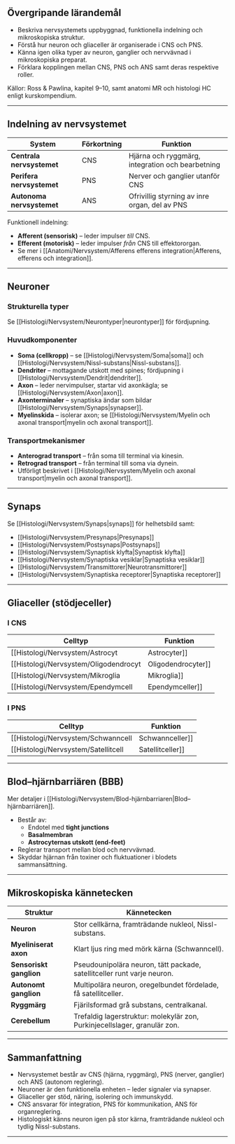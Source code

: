 ## Övergripande lärandemål
- Beskriva nervsystemets uppbyggnad, funktionella indelning och mikroskopiska struktur.  
- Förstå hur neuron och gliaceller är organiserade i CNS och PNS.  
- Känna igen olika typer av neuron, ganglier och nervvävnad i mikroskopiska preparat.  
- Förklara kopplingen mellan CNS, PNS och ANS samt deras respektive roller.  

Källor: Ross & Pawlina, kapitel 9–10, samt anatomi MR och histologi HC enligt kurskompendium.  

---

## Indelning av nervsystemet

| System | Förkortning | Funktion |
|----------|--------------|-----------|
| **Centrala nervsystemet** | CNS | Hjärna och ryggmärg, integration och bearbetning |
| **Perifera nervsystemet** | PNS | Nerver och ganglier utanför CNS |
| **Autonoma nervsystemet** | ANS | Ofrivillig styrning av inre organ, del av PNS |

Funktionell indelning:  
- **Afferent (sensorisk)** – leder impulser *till* CNS.  
- **Efferent (motorisk)** – leder impulser *från* CNS till effektororgan.  
- Se mer i [[Anatomi/Nervsystem/Afferens efferens integration|Afferens, efferens och integration]].

---

## Neuroner

### Strukturella typer
Se [[Histologi/Nervsystem/Neurontyper|neurontyper]] för fördjupning.

### Huvudkomponenter
- **Soma (cellkropp)** – se [[Histologi/Nervsystem/Soma|soma]] och [[Histologi/Nervsystem/Nissl-substans|Nissl-substans]].  
- **Dendriter** – mottagande utskott med spines; fördjupning i [[Histologi/Nervsystem/Dendrit|dendriter]].  
- **Axon** – leder nervimpulser, startar vid axonkägla; se [[Histologi/Nervsystem/Axon|axon]].  
- **Axonterminaler** – synaptiska ändar som bildar [[Histologi/Nervsystem/Synaps|synapser]].  
- **Myelinskida** – isolerar axon; se [[Histologi/Nervsystem/Myelin och axonal transport|myelin och axonal transport]].

### Transportmekanismer
- **Anterograd transport** – från soma till terminal via kinesin.  
- **Retrograd transport** – från terminal till soma via dynein.  
- Utförligt beskrivet i [[Histologi/Nervsystem/Myelin och axonal transport|myelin och axonal transport]].

---

## Synaps
Se [[Histologi/Nervsystem/Synaps|synaps]] för helhetsbild samt:
- [[Histologi/Nervsystem/Presynaps|Presynaps]]
- [[Histologi/Nervsystem/Postsynaps|Postsynaps]]
- [[Histologi/Nervsystem/Synaptisk klyfta|Synaptisk klyfta]]
- [[Histologi/Nervsystem/Synaptiska vesiklar|Synaptiska vesiklar]]
- [[Histologi/Nervsystem/Transmittorer|Neurotransmittorer]]
- [[Histologi/Nervsystem/Synaptiska receptorer|Synaptiska receptorer]]

---

## Gliaceller (stödjeceller)

### I CNS
| Celltyp | Funktion |
|----------|-----------|
| [[Histologi/Nervsystem/Astrocyt|Astrocyter]] | Mekaniskt stöd, bildar blod–hjärnbarriär, reglerar miljön. |
| [[Histologi/Nervsystem/Oligodendrocyt|Oligodendrocyter]] | Myeliniserar flera axon samtidigt. |
| [[Histologi/Nervsystem/Mikroglia|Mikroglia]] | Fagocyterande immunceller i CNS. |
| [[Histologi/Nervsystem/Ependymcell|Ependymceller]] | Klär ventriklar, producerar cerebrospinalvätska (CSF). |

### I PNS
| Celltyp | Funktion |
|----------|-----------|
| [[Histologi/Nervsystem/Schwanncell|Schwannceller]] | Myeliniserar ett axonsegment. |
| [[Histologi/Nervsystem/Satellitcell|Satellitceller]] | Omgärdar neuron i ganglier; stöd och jonreglering. |

---

## Blod–hjärnbarriären (BBB)

Mer detaljer i [[Histologi/Nervsystem/Blod-hjärnbarriaren|Blod–hjärnbarriären]].

- Består av:
  - Endotel med **tight junctions**  
  - **Basalmembran**  
  - **Astrocyternas utskott (end-feet)**  
- Reglerar transport mellan blod och nervvävnad.  
- Skyddar hjärnan från toxiner och fluktuationer i blodets sammansättning.  

---

## Mikroskopiska kännetecken

| Struktur | Kännetecken |
|-----------|-------------|
| **Neuron** | Stor cellkärna, framträdande nukleol, Nissl-substans. |
| **Myeliniserat axon** | Klart ljus ring med mörk kärna (Schwanncell). |
| **Sensoriskt ganglion** | Pseudounipolära neuron, tätt packade, satellitceller runt varje neuron. |
| **Autonomt ganglion** | Multipolära neuron, oregelbundet fördelade, få satellitceller. |
| **Ryggmärg** | Fjärilsformad grå substans, centralkanal. |
| **Cerebellum** | Trefaldig lagerstruktur: molekylär zon, Purkinjecellslager, granulär zon. |

---

## Sammanfattning

- Nervsystemet består av CNS (hjärna, ryggmärg), PNS (nerver, ganglier) och ANS (autonom reglering).  
- Neuroner är den funktionella enheten – leder signaler via synapser.  
- Gliaceller ger stöd, näring, isolering och immunskydd.  
- CNS ansvarar för integration, PNS för kommunikation, ANS för organreglering.  
- Histologiskt känns neuron igen på stor kärna, framträdande nukleol och tydlig Nissl-substans.  

---
